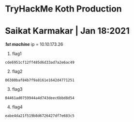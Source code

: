 # TryHackMe Koth Production


# Saikat Karmakar | Jan 18:2021

***1st machine***
ip = 10.10.173.26

1. flag1
```
cde6951cf12ff485d6d33ad7a2e6ac49
```
2. flag2
```
06380baf84b7f9a8161e1642d4771251
```
3. flag3
```
04461ad0759944a4d743deec6bbd8d54
```
4. flag4
```
eabe4da21f519b8d6726427df7e683c5
```




